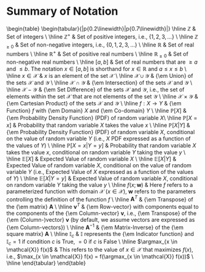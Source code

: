 # Summary of Notation

\begin{table}
\begin{tabular}{|p{0.2\linewidth}|p{0.7\linewidth}|}
\hline
$\mathbb{Z}$ & Set of integers \\
\hline
$\mathbb{Z}^+$ & Set of positive integers, i.e., $\{1,2,3,\ldots\}$ \\
\hline
$\mathbb{Z}_{\geq 0}$ & Set of non-negative integers, i.e., $\{0, 1,2,3,\ldots\}$ \\
\hline
$\mathbb{R}$ & Set of real numbers \\
\hline
$\mathbb{R}^+$ & Set of positive real numbers \\
\hline
$\mathbb{R}_{\geq 0}$ & Set of non-negative real numbers \\
\hline
$[a,b]$ & Set of real numbers that are $\geq a$ and $\leq b$. The notation $x \in [a,b]$ is shorthand for $x \in \mathbb{R}$ and $a \leq x \leq b$ \\
\hline
$x \in \mathcal{X}$ & $x$ is an element of the set $\mathcal{X}$ \\
\hline
$\mathcal{X} \cup \mathcal{Y}$ & {\em Union} of the sets $\mathcal{X}$ and $\mathcal{Y}$ \\
\hline
$\mathcal{X} \cap \mathcal{Y}$ & {\em Intersection} of the sets $\mathcal{X}$ and $\mathcal{Y}$ \\
\hline
$\mathcal{X} - \mathcal{Y}$ & {\em Set Difference} of the sets $\mathcal{X}$ and $\mathcal{Y}$, i.e., the set of elements within the set $\mathcal{X}$ that are not elements of the set $\mathcal{Y}$ \\
\hline
$\mathcal{X} \times \mathcal{Y}$ & {\em Cartesian Product} of the sets $\mathcal{X}$ and $\mathcal{Y}$ \\
\hline
$f: X \rightarrow Y$ & {\em Function} $f$ with {\em Domain} $X$ and {\em Co-domain} $Y$ \\
\hline
$\mathbb{P}[X]$ & {\em Probability Density Function} (PDF) of random variable $X$\\
\hline
$\mathbb{P}[X=x]$ & Probability that random variable $X$ takes the value $x$ \\
\hline
$\mathbb{P}[X|Y]$ & {\em Probability Density Function} (PDF) of random variable $X$, conditional on the value of random variable $Y$ (i.e., $X$ PDF expressed as a function of the values of $Y$) \\
\hline
$\mathbb{P}[X=x|Y=y]$ & Probability that random variable $X$ takes the value $x$, conditional on random variable $Y$ taking the value $y$ \\
\hline
$\mathbb{E}[X]$ & Expected Value of random variable $X$ \\
\hline
$\mathbb{E}[X|Y]$ & Expected Value of random variable $X$, conditional on the value of random variable $Y$ (i.e., Expected Value of $X$ expressed as a function of the values of $Y$) \\
\hline
$\mathbb{E}[X|Y=y]$ & Expected Value of random variable $X$, conditional on random variable $Y$ taking the value $y$ \\
\hline
$f(x;\bm{w})$ & Here $f$ refers to a parameterized function with domain $\mathcal{X}$ ($x \in \mathcal{X}$), $\bm{w}$ refers to the parameters controlling the definition of the function $f$ \\
\hline
$\bm{A}^T$ & {\em Transpose} of the {\em matrix} $\bm{A}$ \\
\hline
$\bm{v}^T$ & {\em Row-vector} with components equal to the components of the {\em Column-vector} $\bm{v}$, i.e., {\em Transpose} of the {\em (Column-)vector} $\bm{v}$ (by default, we assume vectors are expressed as {\em Column-vectors}) \\
\hline
$\bm{A}^{-1}$ & {\em Matrix-Inverse} of the {\em square matrix} $\bm{A}$ \\
\hline
$\mathbb{I}_c$ & $\mathbb{I}$ represents the {\em Indicator function} and $\mathbb{I}_c = 1$ if condition $c$ is True, $= 0$ if $c$ is False \\
\hline
$\argmax_{x \in \mathcal{X}} f(x)$ & This refers to the value of $x \in \mathcal{X}$ that maximizes $f(x)$, i.e., $\max_{x \in \mathcal{X}} f(x) = f(\argmax_{x \in \mathcal{X}} f(x))$ \\
\hline
\end{tabular}
\end{table}
